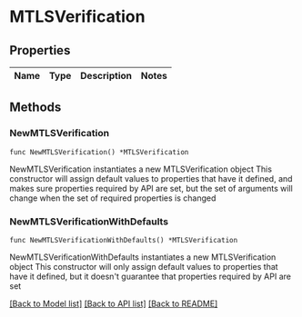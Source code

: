 # MTLSVerification

## Properties

Name | Type | Description | Notes
------------ | ------------- | ------------- | -------------

## Methods

### NewMTLSVerification

`func NewMTLSVerification() *MTLSVerification`

NewMTLSVerification instantiates a new MTLSVerification object
This constructor will assign default values to properties that have it defined,
and makes sure properties required by API are set, but the set of arguments
will change when the set of required properties is changed

### NewMTLSVerificationWithDefaults

`func NewMTLSVerificationWithDefaults() *MTLSVerification`

NewMTLSVerificationWithDefaults instantiates a new MTLSVerification object
This constructor will only assign default values to properties that have it defined,
but it doesn't guarantee that properties required by API are set


[[Back to Model list]](../README.md#documentation-for-models) [[Back to API list]](../README.md#documentation-for-api-endpoints) [[Back to README]](../README.md)


